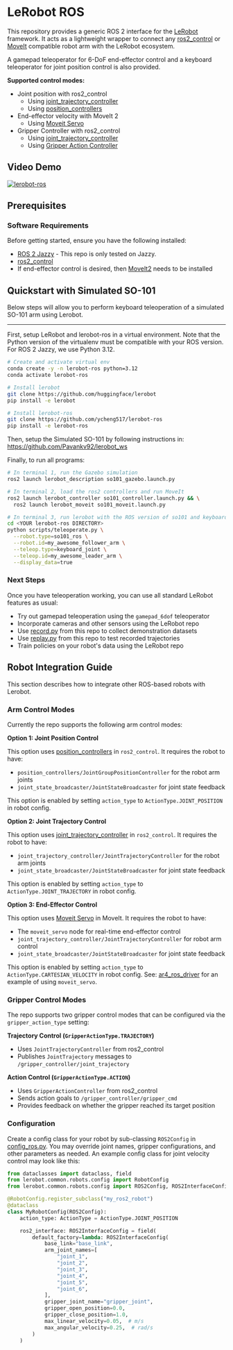 # LeRobot ROS

This repository provides a generic ROS 2 interface for the [LeRobot](https://github.com/huggingface/lerobot) framework. It acts as a lightweight wrapper to connect any [ros2_control](https://control.ros.org/rolling/index.html) or [MoveIt](https://moveit.ai/) compatible robot arm with the LeRobot ecosystem.

A gamepad teleoperator for 6-DoF end-effector control and a keyboard teleoperator for joint position control is also provided.

**Supported control modes:**

- Joint position with ros2_control
  - Using [joint_trajectory_controller](https://control.ros.org/rolling/doc/ros2_controllers/joint_trajectory_controller/doc/userdoc.html)
  - Using [position_controllers](https://control.ros.org/rolling/doc/ros2_controllers/position_controllers/doc/userdoc.html)
- End-effector velocity with MoveIt 2
  - Using [Moveit Servo](https://moveit.picknik.ai/main/doc/examples/realtime_servo/realtime_servo_tutorial.html)
- Gripper Controller with ros2_control
  - Using [joint_trajectory_controller](https://control.ros.org/rolling/doc/ros2_controllers/joint_trajectory_controller/doc/userdoc.html)
  - Using [Gripper Action Controller](https://control.ros.org/jazzy/doc/ros2_controllers/gripper_controllers/doc/userdoc.html)

## Video Demo

[![lerobot-ros](https://markdown-videos-api.jorgenkh.no/url?url=https%3A%2F%2Fyoutu.be%2F8U8vDyi5IAs)](https://youtu.be/8U8vDyi5IAs)

## Prerequisites

### Software Requirements

Before getting started, ensure you have the following installed:

- [ROS 2 Jazzy](https://docs.ros.org/en/jazzy/Installation.html) - This repo is only tested on Jazzy.
- [ros2_control](https://control.ros.org/rolling/index.html)
- If end-effector control is desired, then [MoveIt2](https://moveit.ai/install-moveit2/binary) needs to be installed

## Quickstart with Simulated SO-101

Below steps will allow you to perform keyboard teleoperation of a simulated SO-101 arm using Lerobot.

---

First, setup LeRobot and lerobot-ros in a virtual environment. Note that the Python version of the virtualenv must be compatible with your ROS version. For ROS 2 Jazzy, we use Python 3.12.

```bash
# Create and activate virtual env
conda create -y -n lerobot-ros python=3.12
conda activate lerobot-ros

# Install lerobot
git clone https://github.com/huggingface/lerobot
pip install -e lerobot

# Install lerobot-ros
git clone https://github.com/ycheng517/lerobot-ros
pip install -e lerobot-ros
```

Then, setup the Simulated SO-101 by following instructions in: https://github.com/Pavankv92/lerobot_ws

Finally, to run all programs:

```bash
# In terminal 1, run the Gazebo simulation
ros2 launch lerobot_description so101_gazebo.launch.py

# In terminal 2, load the ros2 controllers and run MoveIt
ros2 launch lerobot_controller so101_controller.launch.py && \
  ros2 launch lerobot_moveit so101_moveit.launch.py

# In terminal 3, run lerobot with the ROS version of so101 and keyboard teleop
cd <YOUR lerobot-ros DIRECTORY>
python scripts/teleoperate.py \
  --robot.type=so101_ros \
  --robot.id=my_awesome_follower_arm \
  --teleop.type=keyboard_joint \
  --teleop.id=my_awesome_leader_arm \
  --display_data=true
```

### Next Steps

Once you have teleoperation working, you can use all standard LeRobot features as usual:

- Try out gamepad teleoperation using the `gamepad_6dof` teleoperator
- Incorporate cameras and other sensors using the LeRobot repo
- Use [record.py](./scripts/record.py) from this repo to collect demonstration datasets
- Use [replay.py](./scripts/replay.py) from this repo to test recorded trajectories
- Train policies on your robot's data using the LeRobot repo

## Robot Integration Guide

This section describes how to integrate other ROS-based robots with Lerobot.

### Arm Control Modes

Currently the repo supports the following arm control modes:

**Option 1: Joint Position Control**

This option uses [position_controllers](https://control.ros.org/rolling/doc/ros2_controllers/position_controllers/doc/userdoc.html) in `ros2_control`. It requires the robot to have:

- `position_controllers/JointGroupPositionController` for the robot arm joints
- `joint_state_broadcaster/JointStateBroadcaster` for joint state feedback

This option is enabled by setting `action_type` to `ActionType.JOINT_POSITION` in robot config.

**Option 2: Joint Trajectory Control**

This option uses [joint_trajectory_controller](https://control.ros.org/rolling/doc/ros2_controllers/joint_trajectory_controller/doc/userdoc.html) in `ros2_control`. It requires the robot to have:

- `joint_trajectory_controller/JointTrajectoryController` for the robot arm joints
- `joint_state_broadcaster/JointStateBroadcaster` for joint state feedback

This option is enabled by setting `action_type` to `ActionType.JOINT_TRAJECTORY` in robot config.

**Option 3: End-Effector Control**

This option uses [Moveit Servo](https://moveit.picknik.ai/main/doc/examples/realtime_servo/realtime_servo_tutorial.html) in MoveIt. It requires the robot to have:

- The `moveit_servo` node for real-time end-effector control
- `joint_trajectory_controller/JointTrajectoryController` for robot arm control
- `joint_state_broadcaster/JointStateBroadcaster` for joint state feedback

This option is enabled by setting `action_type` to `ActionType.CARTESIAN_VELOCITY` in robot config. See: [ar4_ros_driver](https://github.com/ycheng517/ar4_ros_driver) for an example of using `moveit_servo`.

### Gripper Control Modes

The repo supports two gripper control modes that can be configured via the `gripper_action_type` setting:

**Trajectory Control (`GripperActionType.TRAJECTORY`)**

- Uses `JointTrajectoryController` from ros2_control
- Publishes `JointTrajectory` messages to `/gripper_controller/joint_trajectory`

**Action Control (`GripperActionType.ACTION`)**

- Uses `GripperActionController` from ros2_control
- Sends action goals to `/gripper_controller/gripper_cmd`
- Provides feedback on whether the gripper reached its target position

### Configuration

Create a config class for your robot by sub-classing `ROS2Config` in [config_ros.py](./lerobot_ros/robots/config_ros.py).
You may override joint names, gripper configurations, and other parameters as needed.
An example config class for joint velocity control may look like this:

```python
from dataclasses import dataclass, field
from lerobot.common.robots.config import RobotConfig
from lerobot.common.robots.config import ROS2Config, ROS2InterfaceConfig

@RobotConfig.register_subclass("my_ros2_robot")
@dataclass
class MyRobotConfig(ROS2Config):
    action_type: ActionType = ActionType.JOINT_POSITION

    ros2_interface: ROS2InterfaceConfig = field(
        default_factory=lambda: ROS2InterfaceConfig(
            base_link="base_link",
            arm_joint_names=[
                "joint_1",
                "joint_2",
                "joint_3",
                "joint_4",
                "joint_5",
                "joint_6",
            ],
            gripper_joint_name="gripper_joint",
            gripper_open_position=0.0,
            gripper_close_position=1.0,
            max_linear_velocity=0.05,  # m/s
            max_angular_velocity=0.25,  # rad/s
        )
    )
```
